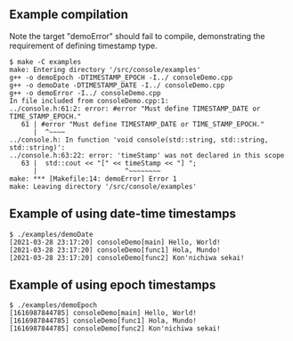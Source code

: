 ## Example compilation
Note the target "demoError" should fail to compile, demonstrating the requirement of defining timestamp type.
```
$ make -C examples 
make: Entering directory '/src/console/examples'
g++ -o demoEpoch -DTIMESTAMP_EPOCH -I../ consoleDemo.cpp 
g++ -o demoDate -DTIMESTAMP_DATE -I../ consoleDemo.cpp
g++ -o demoError -I../ consoleDemo.cpp
In file included from consoleDemo.cpp:1:
../console.h:61:2: error: #error "Must define TIMESTAMP_DATE or TIME_STAMP_EPOCH."
   61 | #error "Must define TIMESTAMP_DATE or TIME_STAMP_EPOCH."
      |  ^~~~~
../console.h: In function 'void console(std::string, std::string, std::string)':
../console.h:63:22: error: 'timeStamp' was not declared in this scope
   63 |  std::cout << "[" << timeStamp << "] ";
      |                      ^~~~~~~~~
make: *** [Makefile:14: demoError] Error 1
make: Leaving directory '/src/console/examples'
```

## Example of using date-time timestamps
```
$ ./examples/demoDate 
[2021-03-28 23:17:20] consoleDemo[main] Hello, World!
[2021-03-28 23:17:20] consoleDemo[func1] Hola, Mundo!
[2021-03-28 23:17:20] consoleDemo[func2] Kon'nichiwa sekai!
```

## Example of using epoch timestamps
```
$ ./examples/demoEpoch 
[1616987844785] consoleDemo[main] Hello, World!
[1616987844785] consoleDemo[func1] Hola, Mundo!
[1616987844785] consoleDemo[func2] Kon'nichiwa sekai!
```

